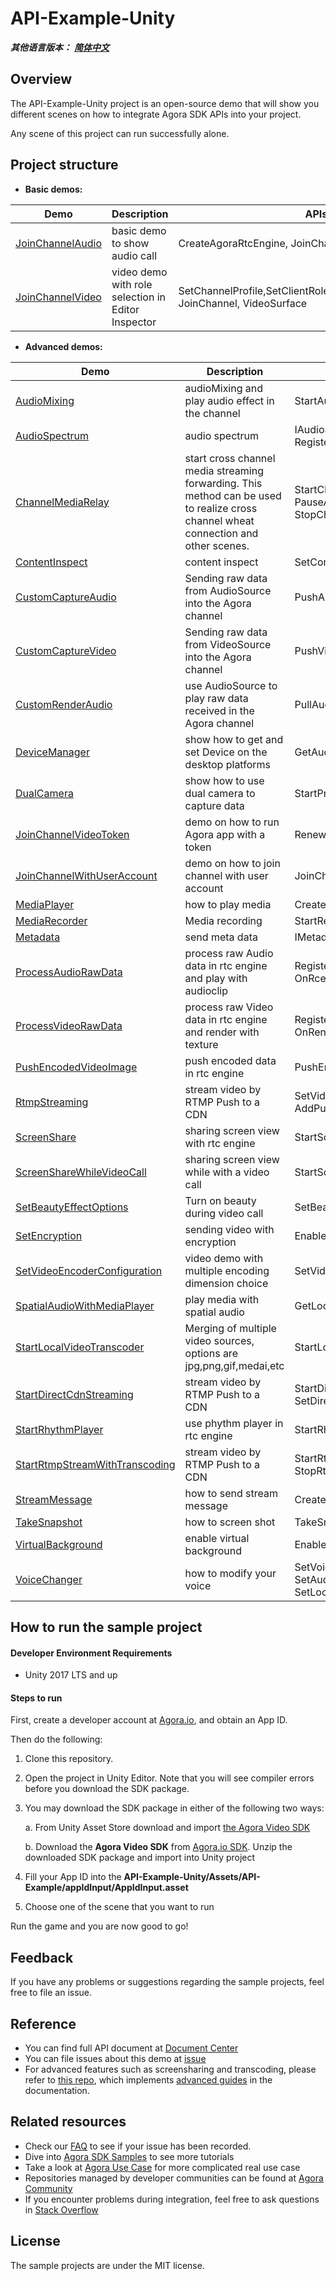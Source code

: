 # API-Example-Unity

*__其他语言版本：__  [__简体中文__](README.zh.md)*

## Overview

The API-Example-Unity project is an open-source demo that will show you different scenes on how to integrate Agora SDK APIs into your project.

Any scene of this project can run successfully alone.

## Project structure

* **Basic demos:**

| Demo                                                         | Description                                        | APIs                                                         |
| ------------------------------------------------------------ | -------------------------------------------------- | ------------------------------------------------------------ |
| [JoinChannelAudio](https://github.com/AgoraIO-Community/Agora-Unity-RTC-QuickStart-NG/tree/release/4.0.0/API-Example-Unity/Assets/API-Example/Examples/Basic/JoinChannelAudio) | basic demo to show audio call                      | CreateAgoraRtcEngine, JoinChannel, LeaveChannel              |
| [JoinChannelVideo](https://github.com/AgoraIO-Community/Agora-Unity-RTC-QuickStart-NG/tree/release/4.0.0/API-Example-Unity/Assets/API-Example/Examples/Basic/JoinChannelVideo) | video demo with role selection in Editor Inspector | SetChannelProfile,SetClientRole,EnableVideo,EnableVideo, JoinChannel, VideoSurface |

* **Advanced demos:**

| Demo                                                         | Description                                                  | APIs                                                         |
| ------------------------------------------------------------ | ------------------------------------------------------------ | ------------------------------------------------------------ |
| [AudioMixing](https://github.com/AgoraIO-Community/Agora-Unity-RTC-QuickStart-NG/tree/release/4.0.0/API-Example-Unity/Assets/API-Example/Examples/Advanced/AudioMixing) | audioMixing and play audio effect in the channel             | StartAudioMixing, PlayEffect                                 |
| [AudioSpectrum](https://github.com/AgoraIO-Community/Agora-Unity-RTC-QuickStart-NG/tree/release/4.0.0/API-Example-Unity/Assets/API-Example/Examples/Advanced/AudioSpectrum) | audio spectrum             | IAudioSpectrumObserver, RegisterMediaPlayerAudioSpectrumObserver                                 |
| [ChannelMediaRelay](https://github.com/AgoraIO-Community/Agora-Unity-RTC-QuickStart-NG/tree/release/4.0.0/API-Example-Unity/Assets/API-Example/Examples/Advanced/ChannelMediaRelay) | start cross channel media streaming forwarding. This method can be used to realize cross channel wheat connection and other scenes. | StartChannelMediaRelay, UpdateChannelMediaRelay, PauseAllChannelMediaRelay, ResumeAllChannelMediaRelay, StopChannelMediaRelay |
| [ContentInspect](https://github.com/AgoraIO-Community/Agora-Unity-RTC-QuickStart-NG/tree/release/4.0.0/API-Example-Unity/Assets/API-Example/Examples/Advanced/ContentInspect) | content inspect | SetContentInspect |
| [CustomCaptureAudio](https://github.com/AgoraIO-Community/Agora-Unity-RTC-QuickStart-NG/tree/release/4.0.0/API-Example-Unity/Assets/API-Example/Examples/Advanced/CustomCaptureAudio) | Sending raw data from AudioSource into the Agora channel     | PushAudioFrame                                               |
| [CustomCaptureVideo](https://github.com/AgoraIO-Community/Agora-Unity-RTC-QuickStart-NG/tree/release/4.0.0/API-Example-Unity/Assets/API-Example/Examples/Advanced/CustomCaptureVideo) | Sending raw data from VideoSource into the Agora channel     | PushVideoFrame                                               |
| [CustomRenderAudio](https://github.com/AgoraIO-Community/Agora-Unity-RTC-QuickStart-NG/tree/release/4.0.0/API-Example-Unity/Assets/API-Example/Examples/Advanced/CustomRenderAudio) | use AudioSource to play raw data received in the Agora channel | PullAudioFrame                                               |
| [DeviceManager](https://github.com/AgoraIO-Community/Agora-Unity-RTC-QuickStart-NG/tree/release/4.0.0/API-Example-Unity/Assets/API-Example/Examples/Advanced/DeviceManager) | show how to get and set Device on the desktop platforms      | GetAudioDeviceManager, GetVideoDeviceManager                 |
| [DualCamera](https://github.com/AgoraIO-Community/Agora-Unity-RTC-QuickStart-NG/tree/release/4.0.0/API-Example-Unity/Assets/API-Example/Examples/Advanced/DualCamera) | show how to use dual camera to capture data                  | StartPrimaryCameraCapture, StartSecondaryCameraCapture       |
| [JoinChannelVideoToken](https://github.com/AgoraIO-Community/Agora-Unity-RTC-QuickStart-NG/tree/release/4.0.0/API-Example-Unity/Assets/API-Example/Examples/Advanced/JoinChannelVideoToken) | demo on how to run Agora app with a token                    | RenewToken                                                   |
| [JoinChannelWithUserAccount](https://github.com/AgoraIO-Community/Agora-Unity-RTC-QuickStart-NG/tree/release/4.0.0/API-Example-Unity/Assets/API-Example/Examples/Advanced/JoinChannelWithUserAccount) | demo on how to join channel with user account                | JoinChannelWithUserAccount,   GetUserInfoByUserAccount       |
| [MediaPlayer](https://github.com/AgoraIO-Community/Agora-Unity-RTC-QuickStart-NG/tree/release/4.0.0/API-Example-Unity/Assets/API-Example/Examples/Advanced/MediaPlayer) | how to  play media                                           | CreateMediaPlayer,  Play, Stop                               |
| [MediaRecorder](https://github.com/AgoraIO-Community/Agora-Unity-RTC-QuickStart-NG/tree/release/4.0.0/API-Example-Unity/Assets/API-Example/Examples/Advanced/MediaRecorder) | Media recording                  | StartRecording,  StopRecording,                                                |
| [Metadata](https://github.com/AgoraIO-Community/Agora-Unity-RTC-QuickStart-NG/tree/release/4.0.0/API-Example-Unity/Assets/API-Example/Examples/Advanced/Metadata) | send meta data                  | IMetadataObserver                                                |
| [ProcessAudioRawData](https://github.com/AgoraIO-Community/Agora-Unity-RTC-QuickStart-NG/tree/release/4.0.0/API-Example-Unity/Assets/API-Example/Examples/Advanced/ProcessAudioRawData) | process raw Audio data in rtc engine and play with audioclip                       | RegisterAudioFrameObserver, OnPlaybackAudioFrame, OnRceordAudioFrame |
| [ProcessVideoRawData](https://github.com/AgoraIO-Community/Agora-Unity-RTC-QuickStart-NG/tree/release/4.0.0/API-Example-Unity/Assets/API-Example/Examples/Advanced/ProcessVideoRawData) | process raw Video data in rtc engine and render with texture                       | RegisterVideoFrameObserver, OnCaptureVideoFrame, OnRenderVideoFrame |
| [PushEncodedVideoImage](https://github.com/AgoraIO-Community/Agora-Unity-RTC-QuickStart-NG/tree/release/4.0.0/API-Example-Unity/Assets/API-Example/Examples/Advanced/PushEncodedVideoImage) | push encoded data in rtc engine                              | PushEncodedVideoImage                                        |
| [RtmpStreaming](https://github.com/AgoraIO-Community/Agora-Unity-RTC-QuickStart-NG/tree/release/4.0.0/API-Example-Unity/Assets/API-Example/Examples/Advanced/RtmpStreaming) | stream video by RTMP Push to a CDN                           | SetVideoEncoderConfiguration, SetLiveTranscoding, AddPublishStreamUrl, RemovePublishStreamUrl |
| [ScreenShare](https://github.com/AgoraIO-Community/Agora-Unity-RTC-QuickStart-NG/tree/release/4.0.0/API-Example-Unity/Assets/API-Example/Examples/Advanced/ScreenShare) | sharing screen view with rtc engine                          | StartScreenCaptureByWindowId, StartScreenCaptureByDisplayId  |
| [ScreenShareWhileVideoCall](https://github.com/AgoraIO-Community/Agora-Unity-RTC-QuickStart-NG/tree/release/4.0.0/API-Example-Unity/Assets/API-Example/Examples/Advanced/ScreenShareWhileVideoCall) | sharing screen view while with a video call                  | StartScreenCaptureByWindowId, StartScreenCaptureByDisplayId  |
| [SetBeautyEffectOptions](https://github.com/AgoraIO-Community/Agora-Unity-RTC-QuickStart-NG/tree/release/4.0.0/API-Example-Unity/Assets/API-Example/Examples/Advanced/SetBeautyEffectOptions) | Turn on beauty during video call                             | SetBeautyEffectOptions                                       |
| [SetEncryption](https://github.com/AgoraIO-Community/Agora-Unity-RTC-QuickStart-NG/tree/release/4.0.0/API-Example-Unity/Assets/API-Example/Examples/Advanced/SetEncryption) | sending video with encryption                                | EnableEncryption                                             |
| [SetVideoEncoderConfiguration](https://github.com/AgoraIO-Community/Agora-Unity-RTC-QuickStart-NG/tree/release/4.0.0/API-Example-Unity/Assets/API-Example/Examples/Advanced/SetVideoEncoderConfiguration) | video demo with multiple encoding dimension choice           | SetVideoEncoderConfiguration                                 |
| [SpatialAudioWithMediaPlayer](https://github.com/AgoraIO-Community/Agora-Unity-RTC-QuickStart-NG/tree/release/4.0.0/API-Example-Unity/Assets/API-Example/Examples/Advanced/SpatialAudioWithMediaPlayer) | play media with spatial audio                                | GetLocalSpatialAudioEngine, UpdateRemotePositionEx           |
| [StartLocalVideoTranscoder](https://github.com/AgoraIO-Community/Agora-Unity-RTC-QuickStart-NG/tree/release/4.0.0/API-Example-Unity/Assets/API-Example/Examples/Advanced/StartLocalVideoTranscoder) | Merging of multiple video sources, options are jpg,png,gif,medai,etc | StartLocalVideoTranscoder                                    |
| [StartDirectCdnStreaming](https://github.com/AgoraIO-Community/Agora-Unity-RTC-QuickStart-NG/tree/release/4.0.0/API-Example-Unity/Assets/API-Example/Examples/Advanced/StartDirectCdnStreaming) | stream video by RTMP Push to a CDN          | StartDirectCdnStreaming, SetDirectCdnStreamingVideoConfiguration, StopDirectCdnStreaming                               |
| [StartRhythmPlayer](https://github.com/AgoraIO-Community/Agora-Unity-RTC-QuickStart-NG/tree/release/4.0.0/API-Example-Unity/Assets/API-Example/Examples/Advanced/StartRhythmPlayer) | use phythm player in rtc engine                              | StartRhythmPlayer                                            |
| [StartRtmpStreamWithTranscoding](https://github.com/AgoraIO-Community/Agora-Unity-RTC-QuickStart-NG/tree/release/4.0.0/API-Example-Unity/Assets/API-Example/Examples/Advanced/StartRtmpStreamWithTranscoding) | stream video by RTMP Push to a CDN                           | StartRtmpStreamWithTranscoding, UpdateRtmpTranscoding, StopRtmpStream |
| [StreamMessage](https://github.com/AgoraIO-Community/Agora-Unity-RTC-QuickStart-NG/tree/release/4.0.0/API-Example-Unity/Assets/API-Example/Examples/Advanced/StreamMessage) | how to send stream message                                   | CreateDataStream, SendStreamMessage                          |
| [TakeSnapshot](https://github.com/AgoraIO-Community/Agora-Unity-RTC-QuickStart-NG/tree/release/4.0.0/API-Example-Unity/Assets/API-Example/Examples/Advanced/TakeSnapshot) | how to screen shot                                           | TakeSnapshot                                                 |
| [VirtualBackground](https://github.com/AgoraIO-Community/Agora-Unity-RTC-QuickStart-NG/tree/release/4.0.0/API-Example-Unity/Assets/API-Example/Examples/Advanced/VirtualBackground) | enable virtual background                                    | EnableVirtualBackground                                      |
| [VoiceChanger](https://github.com/AgoraIO-Community/Agora-Unity-RTC-QuickStart-NG/tree/release/4.0.0/API-Example-Unity/Assets/API-Example/Examples/Advanced/VoiceChanger) | how to modify your voice                                     | SetVoiceBeautifierPreset, SetAudioEffectPreset,SetVoiceConversionPreset,SetLocalVoicePitch, SetLocalVoiceEqualization,   SetLocalVoiceReverb |

## How to run the sample project

#### Developer Environment Requirements

* Unity 2017 LTS and up

#### Steps to run

First, create a developer account at [Agora.io](https://dashboard.agora.io/signin/), and obtain an App ID.

Then do the following:

1. Clone this repository.

2. Open the project in Unity Editor. Note that you will see compiler errors before you download the SDK package.

3. You may download the SDK package in either of the following two ways:

    a. From Unity Asset Store download and import [the Agora Video SDK](https://assetstore.unity.com/packages/tools/video/agora-video-chat-sdk-for-unity-134502)
    
    b. Download the ******Agora Video SDK****** from [Agora.io SDK](https://docs.agora.io/en/Video/downloads?platform=Unity). Unzip the downloaded SDK package and import into Unity project

4.  Fill your App ID into the ******API-Example-Unity/Assets/API-Example/appIdInput/AppIdInput.asset****** 

5.  Choose one of the scene that you want to run

Run the game and you are now good to go!



## Feedback

If you have any problems or suggestions regarding the sample projects, feel free to file an issue.

## Reference

- You can find full API document at [Document Center](https://docs.agora.io/en/Video/API%20Reference/unity/index.html)
- You can file issues about this demo at [issue](https://github.com/AgoraIO/Voice-Call-for-Mobile-Gaming/issues)
- For advanced features such as screensharing and transcoding, please refer to [this repo](https://bit.ly/2RRP5tK), which implements [advanced guides](https://docs.agora.io/en/Interactive%20Broadcast/media_relay_unity?platform=Unity) in the documentation.

## Related resources

- Check our [FAQ](https://docs.agora.io/en/faq) to see if your issue has been recorded.
- Dive into [Agora SDK Samples](https://github.com/AgoraIO) to see more tutorials
- Take a look at [Agora Use Case](https://github.com/AgoraIO-usecase) for more complicated real use case
- Repositories managed by developer communities can be found at [Agora Community](https://github.com/AgoraIO-Community)
- If you encounter problems during integration, feel free to ask questions in [Stack Overflow](https://stackoverflow.com/questions/tagged/agora.io)

## License
The sample projects are under the MIT license.
